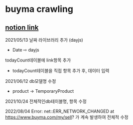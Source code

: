 # buyma crawling

## [notion link](https://www.notion.so/buyma-70a3aa1c40c74414a413a0a02947fc5b)

2021/05/13
날짜 라이브러리 추가 (dayjs)

- Date ⇨ dayjs

todayCount테이블에 link항목 추가

- todayCount테이블을 직접 항목 추가 후, 데이터 입력

2021/06/12
db모델명 수정

- product -> TemporaryProduct

2021/10/24
전체적인db테이블명, 항목 수정

2022/08/04
Error: net::ERR_NETWORK_CHANGED at https://www.buyma.com/my/sell? 가 계속 발생하여
전체적 수정
